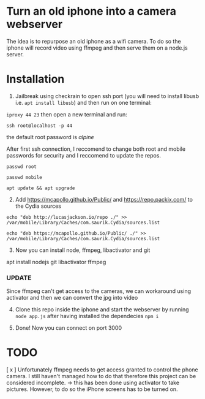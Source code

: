 # Turn an old iphone into a camera webserver

The idea is to repurpose an old iphone as a wifi camera. To do so the iphone will record video using ffmpeg and then serve them on a node.js server.

# Installation

1. Jailbreak using checkrain to open ssh port (you will need to install libusb i.e. ```apt install libusb```) and then run on one terminal:

```iproxy 44 23```
then open a new terminal and run:

```ssh root@localhost -p 44```

the default root password is <em>alpine</em>

After first ssh connection, I reccomend to change both root and mobile passwords for security and I reccomend to update the repos.

```passwd root```

```passwd mobile```

```apt update && apt upgrade```

2. Add https://mcapollo.github.io/Public/ and https://repo.packix.com/ to the Cydia sources

```echo "deb http://lucasjackson.io/repo ./" >> /var/mobile/Library/Caches/com.saurik.Cydia/sources.list```

```echo "deb https://mcapollo.github.io/Public/ ./" >> /var/mobile/Library/Caches/com.saurik.Cydia/sources.list```

3. Now you can install node, ffmpeg, libactivator and git

apt install nodejs git libactivator ffmpeg

### UPDATE
Since ffmpeg can't get access to the cameras, we can workaround using activator and then we can convert the jpg into video

4. Clone this repo inside the iphone and start the webserver by running ```node app.js``` after having installed the dependecies ```npm i```

5. Done! Now you can connect on port 3000


# TODO
[ x ] Unfortunately ffmpeg needs to get access granted to control the phone camera. I still haven't managed how to do that therefore this project can be considered incomplete. -> this has been done using activator to take pictures. However, to do so the iPhone screens has to be turned on.